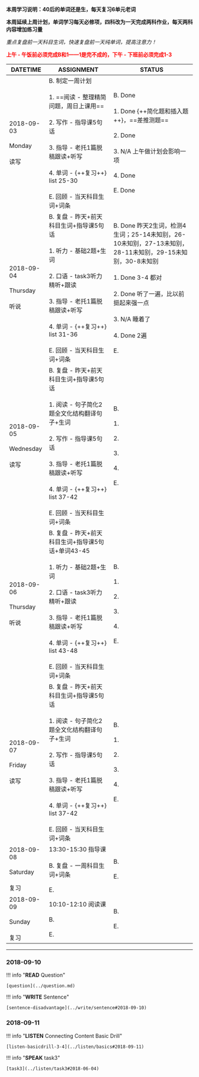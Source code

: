 **本周学习说明：40后的单词还是生，每天复习6单元老词**

**本周延续上周计划，单词学习每天必修项，四科改为一天完成两科作业，每天两科内容增加练习量**

*重点复盘前一天科目生词，快速复盘前一天纯单词，提高注意力！*

**<font color='red'>上午 - 午饭前必须完成B和1——1是完不成的，下午 - 下班前必须完成1-3</font>**

DATETIME |  ASSIGNMENT | STATUS
------------ | ------------- | -------------
2018-09-03 <br><br> Monday <br><br>读写 | B. 制定一周计划<br><br> 1. ==阅读 - 整理精简问题，周日上课用== <br><br>2. 写作 - 指导课5句话<br><br>3. 指导 - 老托1篇脱稿跟读+听写 <br><br>4. 单词 - {++复习++} list 25-30<br><br>E. 回顾 - 当天科目生词+词条 | B. Done<br><br>1. Done {++简化题和插入题++}，==差推测题==<br><br>2. Done<br><br>3. N/A 上午做计划会影响一项<br><br>4. Done<br><br>E. Done
2018-09-04  <br><br> Thursday<br><br>听说 | B. 复盘 - 昨天+前天科目生词+指导课5句话<br><br>1. 听力 - 基础2题+生词<br><br> 2. 口语 - task3听力精听+跟读<br><br>3. 指导 - 老托1篇脱稿跟读+听写 <br><br>4. 单词 - {++复习++} list 31-36<br><br>E. 回顾 - 当天科目生词+词条 | B. Done 昨天2生词，检测4生词；25-14未知别，26-10未知别，27-13未知别，28-11未知别，29-15未知别，30-8未知别<br><br>1. Done 3-4 都对<br><br>2. Done 听了一遍，比以前挺起来强一点<br><br>3. N/A 睡着了<br><br>4. Done 2遍<br><br>E.
2018-09-05 <br><br>Wednesday <br><br>读写 | B. 复盘 - 昨天+前天科目生词+指导课5句话<br><br>1. 阅读 - 句子简化2题全文化结构翻译句子+生词<br><br>2. 写作 - 指导课5句话<br><br>3. 指导 - 老托1篇脱稿跟读+听写<br><br>4. 单词 - {++复习++} list 37-42<br><br>E. 回顾 - 当天科目生词+词条 | B. <br><br>1. <br><br>2. <br><br>3. <br><br>4. <br><br>E.
2018-09-06 <br><br> Thursday  <br><br>听说  | B. 复盘 - 昨天+前天科目生词+指导课5句话+单词43-45<br><br>1. 听力 - 基础2题+生词<br><br> 2. 口语 - task3听力精听+跟读<br><br>3. 指导 - 老托1篇脱稿跟读+听写 <br><br>4. 单词 - {++复习++} list 43-48<br><br>E. 回顾 - 当天科目生词+词条 | B. <br><br>1. <br><br>2. <br><br>3. <br><br>4. <br><br>E.
2018-09-07 <br><br> Friday <br><br>读写| B. 复盘 - 昨天+前天科目生词+指导课5句话<br><br>1. 阅读 - 句子简化2题全文化结构翻译句子+生词<br><br>2. 写作 - 指导课5句话<br><br>3. 指导 - 老托1篇脱稿跟读+听写<br><br>4. 单词 - {++复习++} list 37-42<br><br>E. 回顾 - 当天科目生词+词条   | B. <br><br>1. <br><br>2. <br><br>3. <br><br>4. <br><br>E.
2018-09-08 <br><br> Saturday <br><br>复习 | 13:30-15:30 指导课<br><br>B. 复盘 - 一周科目生词+词条 <br><br>E.  | B. <br><br>E.
2018-09-09<br><br> Sunday <br><br>复习  | 10:10-12:10 阅读课<br><br>B. <br><br>E. | B. <br><br>E.


----
    
### 2018-09-10
        
!!! info "**READ** Question"
    
    [question](../question.md)
    
!!! info "**WRITE** Sentence"
    
    [sentence-disadvantage](../write/sentence#2018-09-10)

### 2018-09-11

!!! info "**LISTEN** Connecting Content Basic Drill"
    
    [listen-basicdrill-3-4](../listen/basics#2018-09-11)
    
!!! info "**SPEAK** task3"
    
    [task3](../listen/task3#2018-06-04)